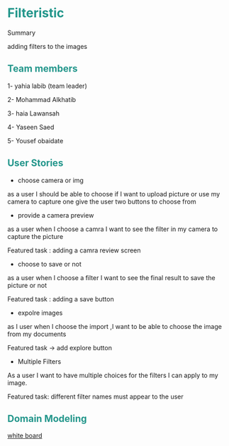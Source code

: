 <h1 style= "color:#23968b">Filteristic</h1>

Summary 

adding filters to the images 


<h2 style= "color:#23968b"> Team members</h2> 

1- yahia labib (team leader)

2- Mohammad Alkhatib 

3- haia Lawansah

4- Yaseen Saed 

5- Yousef obaidate 


<h2 style= "color:#23968b">User Stories</h2> 

- choose camera or img

as a user I should be able to choose if I want to upload picture or use my camera to capture one
give the user two buttons to choose from

- provide a camera preview

as a user when I choose a camra I want to see the filter in my camera to capture the picture

Featured task : adding a camra review screen

- choose to save or not 

as a user when I choose a filter I want to see the final result to save the picture or not

Featured task : adding a save button

- expolre images

as I user when I choose the import ,I want to be able to choose the image from my documents

Featured task -> add explore button

- Multiple Filters 

As a user I want to have multiple choices for the filters I can apply to my image.

Featured task: different filter names must appear to the user

<h2 style= "color:#23968b">Domain Modeling</h2>

[white board](https://miro.com/app/board/o9J_lgjUC2c=/)
